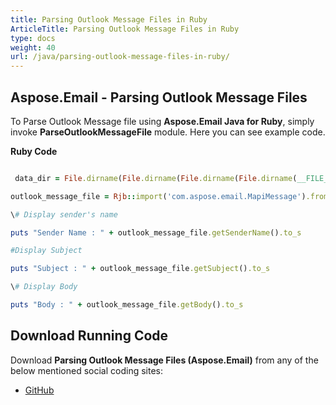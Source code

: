 ```yaml
---
title: Parsing Outlook Message Files in Ruby
ArticleTitle: Parsing Outlook Message Files in Ruby
type: docs
weight: 40
url: /java/parsing-outlook-message-files-in-ruby/
---
```


## **Aspose.Email - Parsing Outlook Message Files**
To Parse Outlook Message file using **Aspose.Email Java for Ruby**, simply invoke **ParseOutlookMessageFile** module. Here you can see example code.

**Ruby Code**

``` ruby

 data_dir = File.dirname(File.dirname(File.dirname(File.dirname(__FILE__)))) + '/data/'

outlook_message_file = Rjb::import('com.aspose.email.MapiMessage').fromFile(data_dir + "Message.msg")

\# Display sender's name

puts "Sender Name : " + outlook_message_file.getSenderName().to_s

#Display Subject

puts "Subject : " + outlook_message_file.getSubject().to_s

\# Display Body

puts "Body : " + outlook_message_file.getBody().to_s

```
## **Download Running Code**
Download **Parsing Outlook Message Files (Aspose.Email)** from any of the below mentioned social coding sites:

- [GitHub](https://github.com/aspose-email/Aspose.Email-for-Java/blob/master/Plugins/Aspose_Email_Java_for_Ruby/lib/asposeemailjava/Outlook/parseoutlookmessagefile.rb)
